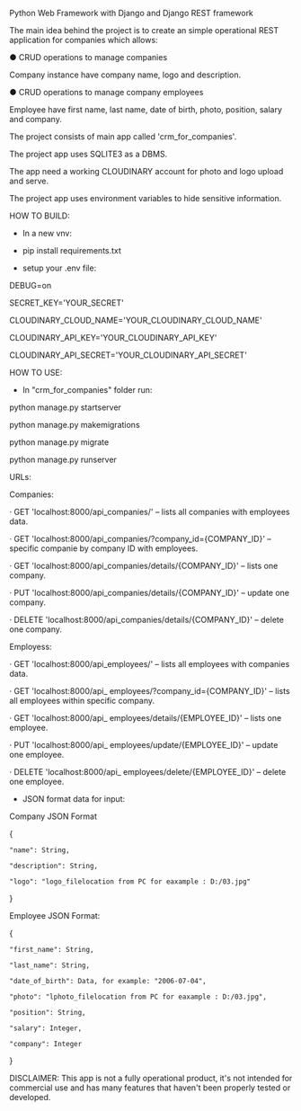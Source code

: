 Python Web Framework with Django and Django REST framework

The main idea behind the project is to create an simple operational REST application for companies which allows:

● CRUD operations to manage companies

  Company instance have company name, logo and description.
  
● CRUD operations to manage company employees

  Employee have first name, last name, date of birth, photo, position, salary and company.

The project consists of main app called 'crm_for_companies'.

The project app uses SQLITE3 as a DBMS.

The app need a working CLOUDINARY account for photo and logo upload and serve.

The project app uses environment variables to hide sensitive information.

HOW TO BUILD:

- In a new vnv:

- pip install requirements.txt

- setup your .env file:

DEBUG=on

SECRET_KEY='YOUR_SECRET'

CLOUDINARY_CLOUD_NAME='YOUR_CLOUDINARY_CLOUD_NAME'

CLOUDINARY_API_KEY='YOUR_CLOUDINARY_API_KEY'

CLOUDINARY_API_SECRET='YOUR_CLOUDINARY_API_SECRET'


HOW TO USE:

- In "crm_for_companies" folder run:

python manage.py startserver

python manage.py makemigrations

python manage.py migrate 

python manage.py runserver


URLs:

Companies:

· GET 'localhost:8000/api_companies/' – lists all companies with employees data.

· GET 'localhost:8000/api_companies/?company_id={COMPANY_ID}' – specific  companie by company ID with employees.

· GET 'localhost:8000/api_companies/details/{COMPANY_ID}' –  lists one company.

· PUT 'localhost:8000/api_companies/details/{COMPANY_ID}' –  update one company.

· DELETE 'localhost:8000/api_companies/details/{COMPANY_ID}' –  delete one company.


Employess:

· GET 'localhost:8000/api_employees/' – lists all employees with companies data.

· GET 'localhost:8000/api_ employees/?company_id={COMPANY_ID}' – lists all employees within specific company.

· GET 'localhost:8000/api_ employees/details/{EMPLOYEE_ID}' – lists one employee.

· PUT 'localhost:8000/api_ employees/update/{EMPLOYEE_ID}' – update one employee.

· DELETE 'localhost:8000/api_ employees/delete/{EMPLOYEE_ID}' – delete one employee.





- JSON format data for input:

Company JSON Format

{

    "name": String,
    
    "description": String,
    
    "logo": "logo_filelocation from PC for eaxample : D:/03.jpg"
    
}

Employee JSON Format:

{

    "first_name": String,
    
    "last_name": String,
    
    "date_of_birth": Data, for example: "2006-07-04",
    
    "photo": "lphoto_filelocation from PC for eaxample : D:/03.jpg",
    
    "position": String,
    
    "salary": Integer,
    
    "company": Integer
    
}


DISCLAIMER: This app is not a fully operational product, it's not intended for commercial use and has many features that haven't been properly tested or developed.
